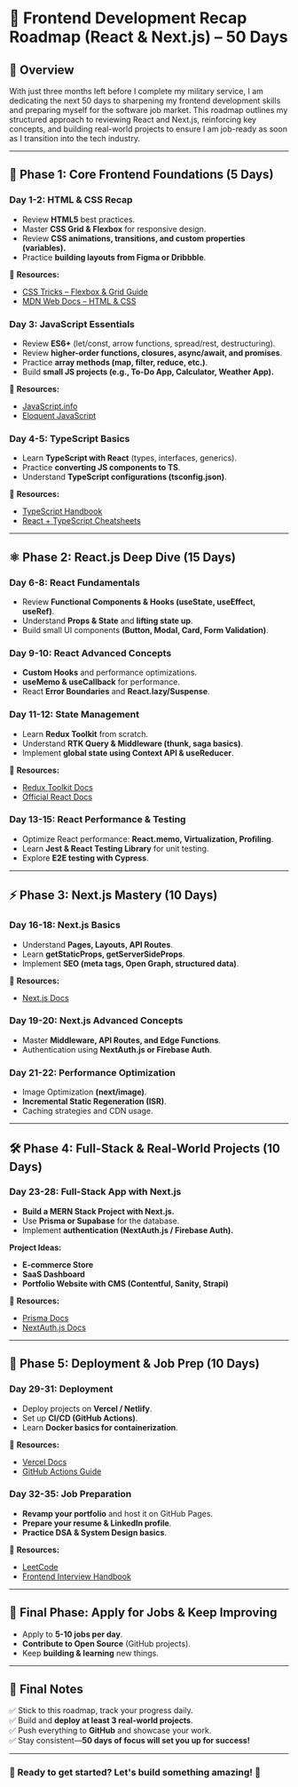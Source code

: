 # 🚀 Frontend Development Recap Roadmap (React & Next.js) – 50 Days

## 📌 Overview
With just three months left before I complete my military service, I am dedicating the next 50 days to sharpening my frontend development skills and preparing myself for the software job market. This roadmap outlines my structured approach to reviewing React and Next.js, reinforcing key concepts, and building real-world projects to ensure I am job-ready as soon as I transition into the tech industry.

---

## 📅 Phase 1: Core Frontend Foundations (5 Days)
### Day 1-2: HTML & CSS Recap
- Review **HTML5** best practices.
- Master **CSS Grid & Flexbox** for responsive design.
- Review **CSS animations, transitions, and custom properties (variables).**
- Practice **building layouts from Figma or Dribbble**.

🔗 **Resources:**
- [CSS Tricks – Flexbox & Grid Guide](https://css-tricks.com/snippets/css/a-guide-to-flexbox/)
- [MDN Web Docs – HTML & CSS](https://developer.mozilla.org/en-US/)

### Day 3: JavaScript Essentials
- Review **ES6+** (let/const, arrow functions, spread/rest, destructuring).
- Review **higher-order functions, closures, async/await, and promises**.
- Practice **array methods (map, filter, reduce, etc.)**.
- Build **small JS projects (e.g., To-Do App, Calculator, Weather App).**

🔗 **Resources:**
- [JavaScript.info](https://javascript.info/)
- [Eloquent JavaScript](https://eloquentjavascript.net/)

### Day 4-5: TypeScript Basics
- Learn **TypeScript with React** (types, interfaces, generics).
- Practice **converting JS components to TS**.
- Understand **TypeScript configurations (tsconfig.json)**.

🔗 **Resources:**
- [TypeScript Handbook](https://www.typescriptlang.org/docs/)
- [React + TypeScript Cheatsheets](https://react-typescript-cheatsheet.netlify.app/)

---

## ⚛️ Phase 2: React.js Deep Dive (15 Days)
### Day 6-8: React Fundamentals
- Review **Functional Components & Hooks (useState, useEffect, useRef)**.
- Understand **Props & State** and **lifting state up**.
- Build small UI components **(Button, Modal, Card, Form Validation)**.

### Day 9-10: React Advanced Concepts
- **Custom Hooks** and performance optimizations.
- **useMemo & useCallback** for performance.
- React **Error Boundaries** and **React.lazy/Suspense**.

### Day 11-12: State Management
- Learn **Redux Toolkit** from scratch.
- Understand **RTK Query & Middleware (thunk, saga basics)**.
- Implement **global state using Context API & useReducer**.

🔗 **Resources:**
- [Redux Toolkit Docs](https://redux-toolkit.js.org/)
- [Official React Docs](https://react.dev/)

### Day 13-15: React Performance & Testing
- Optimize React performance: **React.memo, Virtualization, Profiling**.
- Learn **Jest & React Testing Library** for unit testing.
- Explore **E2E testing with Cypress**.

---

## ⚡ Phase 3: Next.js Mastery (10 Days)
### Day 16-18: Next.js Basics
- Understand **Pages, Layouts, API Routes**.
- Learn **getStaticProps, getServerSideProps**.
- Implement **SEO (meta tags, Open Graph, structured data)**.

🔗 **Resources:**
- [Next.js Docs](https://nextjs.org/docs)

### Day 19-20: Next.js Advanced Concepts
- Master **Middleware, API Routes, and Edge Functions**.
- Authentication using **NextAuth.js or Firebase Auth**.

### Day 21-22: Performance Optimization
- Image Optimization **(next/image)**.
- **Incremental Static Regeneration (ISR)**.
- Caching strategies and CDN usage.

---

## 🛠 Phase 4: Full-Stack & Real-World Projects (10 Days)
### Day 23-28: Full-Stack App with Next.js
- **Build a MERN Stack Project with Next.js.**
- Use **Prisma or Supabase** for the database.
- Implement **authentication (NextAuth.js / Firebase Auth).**

**Project Ideas:**
- **E-commerce Store**
- **SaaS Dashboard**
- **Portfolio Website with CMS (Contentful, Sanity, Strapi)**

🔗 **Resources:**
- [Prisma Docs](https://www.prisma.io/docs/)
- [NextAuth.js Docs](https://next-auth.js.org/)

---

## 📢 Phase 5: Deployment & Job Prep (10 Days)
### Day 29-31: Deployment
- Deploy projects on **Vercel / Netlify**.
- Set up **CI/CD (GitHub Actions)**.
- Learn **Docker basics for containerization**.

🔗 **Resources:**
- [Vercel Docs](https://vercel.com/docs)
- [GitHub Actions Guide](https://docs.github.com/en/actions)

### Day 32-35: Job Preparation
- **Revamp your portfolio** and host it on GitHub Pages.
- **Prepare your resume & LinkedIn profile**.
- **Practice DSA & System Design basics**.

🔗 **Resources:**
- [LeetCode](https://leetcode.com/)
- [Frontend Interview Handbook](https://www.frontendinterviewhandbook.com/)

---

## 🎯 Final Phase: Apply for Jobs & Keep Improving
- Apply to **5-10 jobs per day**.
- **Contribute to Open Source** (GitHub projects).
- Keep **building & learning** new things.

---

## 📌 Final Notes
✅ Stick to this roadmap, track your progress daily.  
✅ Build and **deploy at least 3 real-world projects**.  
✅ Push everything to **GitHub** and showcase your work.  
✅ Stay consistent—**50 days of focus will set you up for success!**  

---

### 🚀 Ready to get started? Let's build something amazing! 💪
